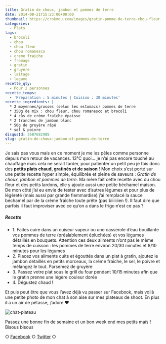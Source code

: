 ```yaml
---
title: Gratin de choux, jambon et pommes de terre
date: 2014-08-21T15:23:00+00:00
thumbnail: https://crokmou.com/images/gratin-pomme-de-terre-chou-fleur-romanesco-brocoli.jpg
categories:
  - Plats
tags:
  - brocoli
  - chou
  - chou fleur
  - chou romanesco
  - creme fraiche
  - fromage
  - gratin
  - gruyere
  - laitage
  - legume
recette_qty:
  - Pour 2 personnes
recette_temps:
  - 'Préparation : 5 minutes | Cuisson : 30 minutes'
recette_ingredients: |
  * 2 moyennes/grosses (selon les estomacs) pommes de terre
  * 350g de mix : chou fleur, chou romanesco et brocoli
  * 4 càs de crème fraîche épaisse
  * 2 tranches de jambon blanc
  * 50g de gruyère râpé
  * sel & poivre
disqusId: 3587682985
slug: gratin-de-choux-jambon-et-pommes-de-terre
---
```


Je sais pas vous mais en ce moment je me les pèles comme personne depuis mon retour de vacances. 13°C quoi… je n’ai pas encore touché au chauffage mais cela ne serait tarder, pour patienter un petit peu je fais donc des **petits plats chaud, gratinés et de saison** ! Mon choix s’est porté sur une petite recette hyper simple, équilibrée et pleine de saveurs : _Gratin de choux, jambon et pommes de terre_. Ma mère fait cette recette avec du chou fleur et des petits lardons, elle y ajoute aussi une petite béchamel maison. De mon côté j’ai eu envie de tester avec d’autres légumes et pour plus de légèreté (mais aussi par grande flemmardise) j’ai remplacé la sauce béchamel par de la crème fraîche toute prête (pas biiiiiiien !). Il faut dire que parfois il faut improviser avec ce qu’on a dans le frigo n’est ce pas ?

##### Recette

* 1\. Faites cuire dans un cuiseur vapeur ou une casserole d’eau bouillante vos pommes de terre (préalablement épluchées) et vos légumes détaillés en bouquets. Attention ces deux aliments n’ont pas le même temps de cuisson : les pommes de terre environ 20/30 minutes et 8/10 minutes pour les légumes
* 2\. Placez vos aliments cuits et égouttés dans un plat à gratin, ajoutez le jambon détaillés en petits morceaux, la crème fraîche, le sel, le poivre et mélangez le tout. Parsemez de gruyère
* 3\. Passez votre plat sous le grill du four pendant 10/15 minutes afin que le gratin prenne une légère couleur dorée
* 4\. Dégustez chaud !

Et puis peut être que vous l’avez déjà vu passer sur Facebook, mais voilà une petite photo de mon chat à son aise sur mes plateaux de shoot. En plus il a un air de pétasse, j’adore ❤

![chat-plateau](https://crokmou.com/images/chat-plateau_uewgip.jpg)

Passez une bonne fin de semaine et un bon week end mes petits maïs !
Bisous bisous

○ [Facebook](https://www.facebook.com/crokmou.blog) ○ [Twitter](https://twitter.com/Crokmou) ○
